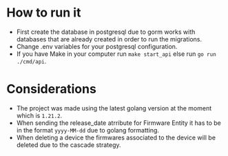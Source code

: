 # How to run it

- First create the database in postgresql due to gorm works with databases that are already created in order to run the migrations.
- Change .env variables for your postgresql configuration.
- If you have Make in your computer run `make start_api` else run `go run ./cmd/api`.

# Considerations

- The project was made using the latest golang version at the moment which is `1.21.2`.
- When sending the release_date atrribute for Firmware Entity it has to be in the format `yyyy-MM-dd` due to golang formatting.
- When deleting a device the firmwares associated to the device will be deleted due to the cascade strategy.
